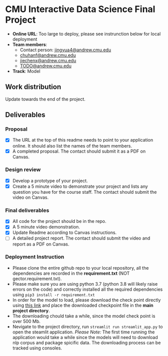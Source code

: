 # CMU Interactive Data Science Final Project

* **Online URL**: Too large to deploy, please see instrunction below for local deployment
* **Team members**:
  * Contact person: jingyua4@andrew.cmu.edu
  * chuhanf@andrew.cmu.edu
  * jiechenx@andrew.cmu.edu
  * TODO@andrew.cmu.edu
* **Track**: Model

## Work distribution

Update towards the end of the project.

## Deliverables

### Proposal

- [X] The URL at the top of this readme needs to point to your application online. It should also list the names of the team members.
- [X] A completed proposal. The contact should submit it as a PDF on Canvas.

### Design review

- [X] Develop a prototype of your project.
- [X] Create a 5 minute video to demonstrate your project and lists any question you have for the course staff. The contact should submit the video on Canvas.

### Final deliverables

- [X] All code for the project should be in the repo.
- [X] A 5 minute video demonstration.
- [X] Update Readme according to Canvas instructions.
- [ ] A detailed project report. The contact should submit the video and report as a PDF on Canvas.

### Deployment Instruction
- Please clone the entire github repo to your local repository, all the dependencies are recorded in the **requirement.txt** (NOT gector.requirement.txt).
- Please make sure you are using python 3.7 (python 3.8 will likely raise errors on the code) and correctly installed all the required dependencies using
`pip3 install -r requirement.txt`
- In order for the model to load, please download the check point directly using [this link](https://grammarly-nlp-data-public.s3.amazonaws.com/gector/roberta_1_gector.th) and place the downloaded checkpoint file in the **main project directory**.
- The downloading chould take a while, since the model check point is over 500 Mb.
- Nevigate to the project directory, run `streamlit run streamlit_app.py` to open the steamlit application. 
*Please Note:* The first time running the application would take a while since the models will need to download nlp corpus and package spicific data. The downloading process can be tracked using consoles.


